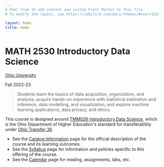```yaml
---
# Feel free to add content and custom Front Matter to this file.
# To modify the layout, see https://jekyllrb.com/docs/themes/#overriding-theme-defaults

layout: home
title: Home
---
```


# MATH 2530 Introductory Data Science

[Ohio University](https://www.ohio.edu/)

Fall 2022-23


> Students learn the basics of data acquisition, organization, and analysis; acquire hands-on experience with statistical estimation and inference, data modelling, and visualization; and explore machine learning applications, data privacy, and ethics.

This course is designed around [TMM026-Introductory Data Science](https://www.ohiohighered.org/sites/default/files/uploads/transfer/policy/Introductory%20to%20Data%20Science%20Learning%20Outcomes%20%2812.3.21%29.pdf), which is the Ohio Department of Higher Education's standard for transferability under [Ohio Transfer 36](https://www.ohiohighered.org/Ohio-Transfer-36).

* See the [Catalog Information](catalog/) page for the official description of the course and its learning outcomes.
* See the [Syllabus](syllabus/) page for information and policies specific to this offering of the course.
* See the [Calendar](calendar/) page for reading, assignments, labs, etc.
